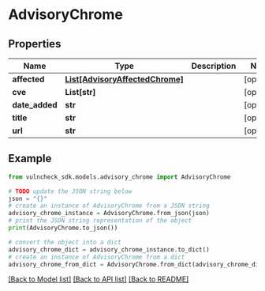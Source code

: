 # AdvisoryChrome


## Properties

Name | Type | Description | Notes
------------ | ------------- | ------------- | -------------
**affected** | [**List[AdvisoryAffectedChrome]**](AdvisoryAffectedChrome.md) |  | [optional] 
**cve** | **List[str]** |  | [optional] 
**date_added** | **str** |  | [optional] 
**title** | **str** |  | [optional] 
**url** | **str** |  | [optional] 

## Example

```python
from vulncheck_sdk.models.advisory_chrome import AdvisoryChrome

# TODO update the JSON string below
json = "{}"
# create an instance of AdvisoryChrome from a JSON string
advisory_chrome_instance = AdvisoryChrome.from_json(json)
# print the JSON string representation of the object
print(AdvisoryChrome.to_json())

# convert the object into a dict
advisory_chrome_dict = advisory_chrome_instance.to_dict()
# create an instance of AdvisoryChrome from a dict
advisory_chrome_from_dict = AdvisoryChrome.from_dict(advisory_chrome_dict)
```
[[Back to Model list]](../README.md#documentation-for-models) [[Back to API list]](../README.md#documentation-for-api-endpoints) [[Back to README]](../README.md)



